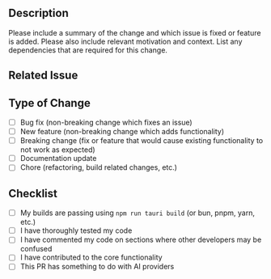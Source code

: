 ## Description

Please include a summary of the change and which issue is fixed or feature is added. Please also include relevant motivation and context. List any dependencies that are required for this change.

## Related Issue

<!-- If applicable, please link to the issue this PR addresses. -->

## Type of Change

<!-- Please check the relevant options. -->
- [ ] Bug fix (non-breaking change which fixes an issue)
- [ ] New feature (non-breaking change which adds functionality)
- [ ] Breaking change (fix or feature that would cause existing functionality to not work as expected)
- [ ] Documentation update
- [ ] Chore (refactoring, build related changes, etc.)

## Checklist

- [ ] My builds are passing using `npm run tauri build` (or bun, pnpm, yarn, etc.)
- [ ] I have thoroughly tested my code
- [ ] I have commented my code on sections where other developers may be confused
- [ ] I have contributed to the core functionality
- [ ] This PR has something to do with AI providers

